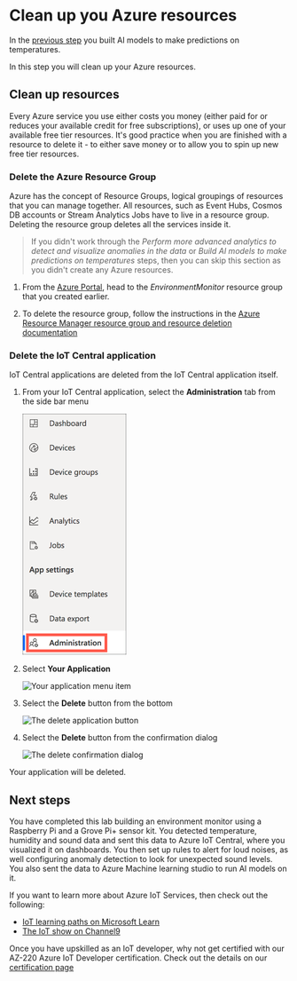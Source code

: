 # Clean up you Azure resources

In the [previous step](./build-ai-models.md) you built AI models to make predictions on temperatures.

In this step you will clean up your Azure resources.

## Clean up resources

Every Azure service you use either costs you money (either paid for or reduces your available credit for free subscriptions), or uses up one of your available free tier resources. It's good practice when you are finished with a resource to delete it - to either save money or to allow you to spin up new free tier resources.

### Delete the Azure Resource Group

Azure has the concept of Resource Groups, logical groupings of resources that you can manage together. All resources, such as Event Hubs, Cosmos DB accounts or Stream Analytics Jobs have to live in a resource group. Deleting the resource group deletes all the services inside it.

> If you didn't work through the *Perform more advanced analytics to detect and visualize anomalies in the data* or *Build AI models to make predictions on temperatures* steps, then you can skip this section as you didn't create any Azure resources.

1. From the [Azure Portal](https://portal.azure.com/?WT.mc_id=academic-7372-jabenn), head to the *EnvironmentMonitor* resource group that you created earlier.

1. To delete the resource group, follow the instructions in the [Azure Resource Manager resource group and resource deletion documentation](https://docs.microsoft.com/azure/azure-resource-manager/management/delete-resource-group?tabs=azure-portal&WT.mc_id=academic-7372-jabenn)

### Delete the IoT Central application

IoT Central applications are deleted from the IoT Central application itself.

1. From your IoT Central application, select the **Administration** tab from the side bar menu

    ![The administration menu](../../../images/iot-central-menu-administration.png)

1. Select **Your Application**

    ![Your application menu item](../images/iot-central-administration-your-application.png)

1. Select the **Delete** button from the bottom

    ![The delete application button](../images/iot-central-administration-your-application-delete-application-button.png)

1. Select the **Delete** button from the confirmation dialog

    ![The delete confirmation dialog](../images/iot-central-administration-your-application-delete-application-confirmation.png)

Your application will be deleted.

## Next steps

You have completed this lab building an environment monitor using a Raspberry Pi and a Grove Pi+ sensor kit. You detected temperature, humidity and sound data and sent this data to Azure IoT Central, where you visualized it on dashboards. You then set up rules to alert for loud noises, as well configuring anomaly detection to look for unexpected sound levels. You also sent the data to Azure Machine learning studio to run AI models on it.

If you want to learn more about Azure IoT Services, then check out the following:

* [IoT learning paths on Microsoft Learn](https://docs.microsoft.com/learn/browse/?term=IOT&WT.mc_id=academic-7372-jabenn)
* [The IoT show on Channel9](https://channel9.msdn.com/Shows/Internet-of-Things-Show/?WT.mc_id=academic-7372-jabenn)

Once you have upskilled as an IoT developer, why not get certified with our AZ-220 Azure IoT Developer certification. Check out the details on our [certification page](https://docs.microsoft.com/learn/certifications/azure-iot-developer-specialty?WT.mc_id=academic-7372-jabenn)
